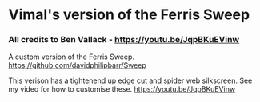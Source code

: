 # Vimal's version of the Ferris Sweep

### All credits to Ben Vallack - https://youtu.be/JqpBKuEVinw 
A custom version of the Ferris Sweep. https://github.com/davidphilipbarr/Sweep

This verison has a tightenend up edge cut and spider web silkscreen. See my video for how to customise these. https://youtu.be/JqpBKuEVinw
